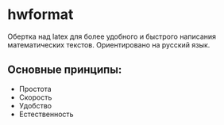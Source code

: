 # hwformat

Обертка над latex для более удобного и быстрого написания математических текстов.
Ориентировано на русский язык.

## Основные принципы:

* Простота
* Скорость
* Удобство
* Естественность
